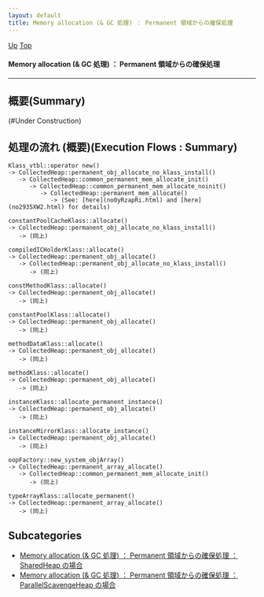 ```yaml
---
layout: default
title: Memory allocation (& GC 処理) ： Permanent 領域からの確保処理 
---
```

[Up](no6897XsM.html) [Top](../index.html)

#### Memory allocation (& GC 処理) ： Permanent 領域からの確保処理 

--- 
## 概要(Summary)
(#Under Construction)

## 処理の流れ (概要)(Execution Flows : Summary)
```
Klass_vtbl::operator new()
-> CollectedHeap::permanent_obj_allocate_no_klass_install()
   -> CollectedHeap::common_permanent_mem_allocate_init()
      -> CollectedHeap::common_permanent_mem_allocate_noinit()
         -> CollectedHeap::permanent_mem_allocate()
            -> (See: [here](no0yRzapRi.html) and [here](no2935XW2.html) for details)

constantPoolCacheKlass::allocate()
-> CollectedHeap::permanent_obj_allocate_no_klass_install()
   -> (同上)

compiledICHolderKlass::allocate()
-> CollectedHeap::permanent_obj_allocate()
   -> CollectedHeap::permanent_obj_allocate_no_klass_install()
      -> (同上)

constMethodKlass::allocate()
-> CollectedHeap::permanent_obj_allocate()
   -> (同上)

constantPoolKlass::allocate()
-> CollectedHeap::permanent_obj_allocate()
   -> (同上)

methodDataKlass::allocate()
-> CollectedHeap::permanent_obj_allocate()
   -> (同上)

methodKlass::allocate()
-> CollectedHeap::permanent_obj_allocate()
   -> (同上)

instanceKlass::allocate_permanent_instance()
-> CollectedHeap::permanent_obj_allocate()
   -> (同上)

instanceMirrorKlass::allocate_instance()
-> CollectedHeap::permanent_obj_allocate()
   -> (同上)

oopFactory::new_system_objArray()
-> CollectedHeap::permanent_array_allocate()
   -> CollectedHeap::common_permanent_mem_allocate_init()
      -> (同上)

typeArrayKlass::allocate_permanent()
-> CollectedHeap::permanent_array_allocate()
   -> (同上)
```



## Subcategories
* [Memory allocation (& GC 処理) ： Permanent 領域からの確保処理 ： SharedHeap の場合](no0yRzapRi.html)
* [Memory allocation (& GC 処理) ： Permanent 領域からの確保処理 ： ParallelScavengeHeap の場合  ](no2935XW2.html)



